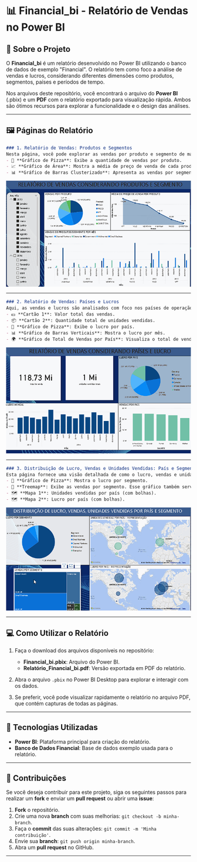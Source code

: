 
# 📊 Financial_bi - Relatório de Vendas no Power BI

## 🏦 Sobre o Projeto

O **Financial_bi** é um relatório desenvolvido no Power BI utilizando o banco de dados de exemplo "Financial". O relatório tem como foco a análise de vendas e lucros, considerando diferentes dimensões como produtos, segmentos, países e períodos de tempo.

Nos arquivos deste repositório, você encontrará o arquivo do **Power BI** (.pbix) e um **PDF** com o relatório exportado para visualização rápida. Ambos são ótimos recursos para explorar a funcionalidade e o design das análises.

---

## 🖼️ Páginas do Relatório
```markdown
### 1. Relatório de Vendas: Produtos e Segmentos
Nesta página, você pode explorar as vendas por produto e segmento de maneira dinâmica com o uso de filtros de ano e mês. São três gráficos principais:
- 🍕 **Gráfico de Pizza**: Exibe a quantidade de vendas por produto.
- 📈 **Gráfico de Área**: Mostra a média de preço de venda de cada produto.
- 📊 **Gráfico de Barras Clusterizado**: Apresenta as vendas por segmento, mês a mês.

```
<img src=https://github.com/lipebon/PowerBI/blob/main/gif/financial_bi-pg1.gif>

---
```markdown
### 2. Relatório de Vendas: Países e Lucros
Aqui, as vendas e lucros são analisados com foco nos países de operação. Os componentes principais desta página são:
- 💵 **Cartão 1**: Valor total das vendas.
- 📦 **Cartão 2**: Quantidade total de unidades vendidas.
- 🍰 **Gráfico de Pizza**: Exibe o lucro por país.
- 📊 **Gráfico de Barras Verticais**: Mostra o lucro por mês.
- 🌍 **Gráfico de Total de Vendas por País**: Visualiza o total de vendas por país.
```
<img src=https://github.com/lipebon/PowerBI/blob/main/gif/financial_bi-pg2.gif>

---
```markdown
### 3. Distribuição de Lucro, Vendas e Unidades Vendidas: País e Segmento
Esta página fornece uma visão detalhada de como o lucro, vendas e unidades vendidas se distribuem por país e segmento:
- 🎯 **Gráfico de Pizza**: Mostra o lucro por segmento.
- 🌲 **Treemap**: Exibe as vendas por segmento. Esse gráfico também serve como filtro interativo.
- 🗺️ **Mapa 1**: Unidades vendidas por país (com bolhas).
- 🗺️ **Mapa 2**: Lucro por país (com bolhas).
```
<img src=https://github.com/lipebon/PowerBI/blob/main/gif/financial_bi-pg3.gif>

---

## 💻 Como Utilizar o Relatório

1. Faça o download dos arquivos disponíveis no repositório:
   - **Financial_bi.pbix**: Arquivo do Power BI.
   - **Relatório_Financial_bi.pdf**: Versão exportada em PDF do relatório.

2. Abra o arquivo `.pbix` no Power BI Desktop para explorar e interagir com os dados.

3. Se preferir, você pode visualizar rapidamente o relatório no arquivo PDF, que contém capturas de todas as páginas.

---

## 🚀 Tecnologias Utilizadas

- **Power BI**: Plataforma principal para criação do relatório.
- **Banco de Dados Financial**: Base de dados exemplo usada para o relatório.
  
---

## 🤝 Contribuições

Se você deseja contribuir para este projeto, siga os seguintes passos para realizar um **fork** e enviar um **pull request** ou abrir uma **issue**:

1. **Fork** o repositório.
2. Crie uma nova **branch** com suas melhorias: `git checkout -b minha-branch`.
3. Faça o **commit** das suas alterações: `git commit -m 'Minha contribuição'`.
4. Envie sua **branch**: `git push origin minha-branch`.
5. Abra um **pull request** no GitHub.

---
```

